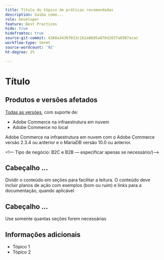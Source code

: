 ```yaml
---
title: Título do tópico de práticas recomendadas
description: Saiba como...
role: Developer
feature: Best Practices
hide: true
hidefromtoc: true
source-git-commit: 4360a3436f013c1b2a8b95a876d2037a6987acac
workflow-type: tm+mt
source-wordcount: '92'
ht-degree: 2%

---
```



<!-- Template Instructions: 

When you create a new best practices topic from this template, remove the hide metadata tags. These values hide this template from the TOC and search indexing.

Metadata values configured in ExL:
Available roles: https://git.corp.adobe.com/AdobeDocs/exl-config/blob/master/metadata-values/role.yml

Available features: https://git.corp.adobe.com/AdobeDocs/exl-config/blob/master/metadata-values/feature.yml  -->

# Título

<!--Template instruction:  Add one or two sentences to summarize the overall contents of this best practice topic-->

## Produtos e versões afetados

<!-- Template comment: When we have the ability to tag content by versions, we might be able to remove this explicit header in favor of using tags for versions and editions.-->

<!--Template instruction: Add details for the product and versions where the best practice info is relevant. Below are two examples, adjust and delete unneeded info per best practice requirements. If info applies specifically to B2B or B2C, include that information -->

<!-- Example 1: -->

[Todas as versões &#x200B;](../../../release/versions.md) com suporte de:

- Adobe Commerce na infraestrutura em nuvem
- Adobe Commerce no local

<!-- Example 2: -->

Adobe Commerce na infraestrutura em nuvem com o Adobe Commerce versão 2.3.4 ou anterior e o MariaDB versão 10.0 ou anterior.

&lt;!— Tipo de negócio: B2C e B2B — especificar apenas se necessário/)—>

## Cabeçalho ...

Dividir o conteúdo em seções para facilitar a leitura. O conteúdo deve incluir planos de ação com exemplos (bom ou ruim) e links para a documentação, quando aplicável

## Cabeçalho ...

Use somente quantas seções forem necessárias

## Informações adicionais

<!-- If applicable, add links to additional, more detailed documentation that provides more context about this best practices content.-->

- Tópico 1
- Tópico 2

<!-- Template instruction:  Remove all template comments and instructions from the best practices article before committing your changes. -->
